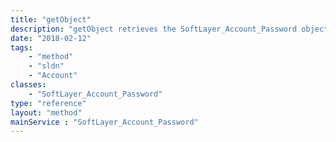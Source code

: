 ```yaml
---
title: "getObject"
description: "getObject retrieves the SoftLayer_Account_Password object whose ID corresponds to the ID number of the init parameter passed to the SoftLayer_Account_Password service. "
date: "2018-02-12"
tags:
    - "method"
    - "sldn"
    - "Account"
classes:
    - "SoftLayer_Account_Password"
type: "reference"
layout: "method"
mainService : "SoftLayer_Account_Password"
---
```

